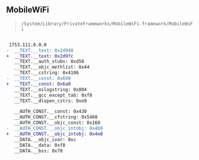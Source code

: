 ## MobileWiFi

> `/System/Library/PrivateFrameworks/MobileWiFi.framework/MobileWiFi`

```diff

 1753.111.0.0.0
-  __TEXT.__text: 0x2d940
+  __TEXT.__text: 0x2d9fc
   __TEXT.__auth_stubs: 0xd50
   __TEXT.__objc_methlist: 0x44
   __TEXT.__cstring: 0x4106
-  __TEXT.__const: 0x690
+  __TEXT.__const: 0x6a0
   __TEXT.__oslogstring: 0x804
   __TEXT.__gcc_except_tab: 0xf8
   __TEXT.__dlopen_cstrs: 0xe9

   __AUTH_CONST.__const: 0x430
   __AUTH_CONST.__cfstring: 0x5460
   __AUTH_CONST.__objc_const: 0x160
-  __AUTH_CONST.__objc_intobj: 0x4b0
+  __AUTH_CONST.__objc_intobj: 0x4e0
   __DATA.__objc_ivar: 0xc
   __DATA.__data: 0xf8
   __DATA.__bss: 0x70

```
